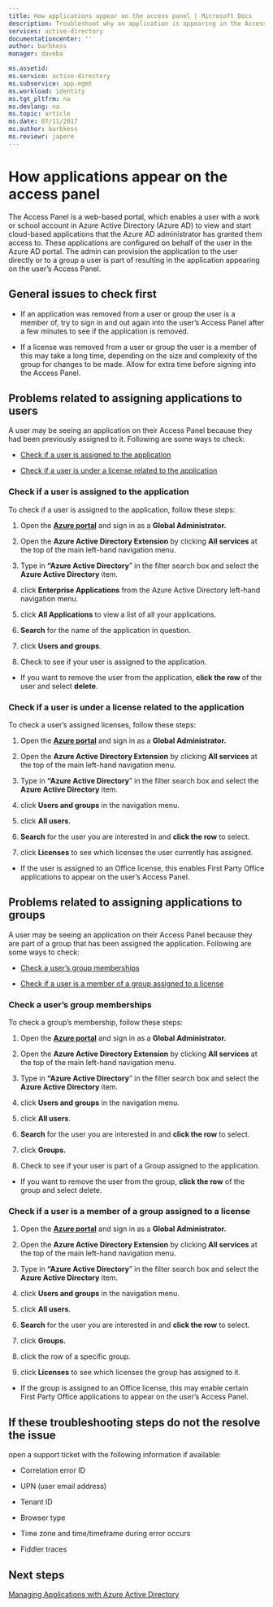 ```yaml
---
title: How applications appear on the access panel | Microsoft Docs
description: Troubleshoot why an application is appearing in the Access Panel
services: active-directory
documentationcenter: ''
author: barbkess
manager: daveba

ms.assetid: 
ms.service: active-directory
ms.subservice: app-mgmt
ms.workload: identity
ms.tgt_pltfrm: na
ms.devlang: na
ms.topic: article
ms.date: 07/11/2017
ms.author: barbkess
ms.reviewr: japere
---
```


# How applications appear on the access panel

The Access Panel is a web-based portal, which enables a user with a work or school account in Azure Active Directory (Azure AD) to view and start cloud-based applications that the Azure AD administrator has granted them access to. These applications are configured on behalf of the user in the Azure AD portal. The admin can provision the application to the user directly or to a group a user is part of resulting in the application appearing on the user’s Access Panel.

## General issues to check first

-   If an application was removed from a user or group the user is a member of, try to sign in and out again into the user’s Access Panel after a few minutes to see if the application is removed.

-   If a license was removed from a user or group the user is a member of this may take a long time, depending on the size and complexity of the group for changes to be made. Allow for extra time before signing into the Access Panel.

## Problems related to assigning applications to users

A user may be seeing an application on their Access Panel because they had been previously assigned to it. Following are some ways to check:

-   [Check if a user is assigned to the application](#check-if-a-user-is-assigned-to-the-application)

-   [Check if a user is under a license related to the application](#check-if-a-user-is-under-a-license-related-to-the-application)


### Check if a user is assigned to the application

To check if a user is assigned to the application, follow these steps:

1.  Open the [**Azure portal**](https://portal.azure.com/) and sign in as a **Global Administrator.**

2.  Open the **Azure Active Directory Extension** by clicking **All services** at the top of the main left-hand navigation menu.

3.  Type in **“Azure Active Directory**” in the filter search box and select the **Azure Active Directory** item.

4.  click **Enterprise Applications** from the Azure Active Directory left-hand navigation menu.

5.  click **All Applications** to view a list of all your applications.

6.  **Search** for the name of the application in question.

7.  click **Users and groups**.

8.  Check to see if your user is assigned to the application.

  * If you want to remove the user from the application, **click the row** of the user and select **delete**.

### Check if a user is under a license related to the application

To check a user’s assigned licenses, follow these steps:

1.  Open the [**Azure portal**](https://portal.azure.com/) and sign in as a **Global Administrator.**

2.  Open the **Azure Active Directory Extension** by clicking **All services** at the top of the main left-hand navigation menu.

3.  Type in **“Azure Active Directory**” in the filter search box and select the **Azure Active Directory** item.

4.  click **Users and groups** in the navigation menu.

5.  click **All users**.

6.  **Search** for the user you are interested in and **click the row** to select.

7.  click **Licenses** to see which licenses the user currently has assigned.

   * If the user is assigned to an Office license, this enables First Party Office applications to appear on the user’s Access Panel.

## Problems related to assigning applications to groups

A user may be seeing an application on their Access Panel because they are part of a group that has been assigned the application. Following are some ways to check:

-   [Check a user’s group memberships](#check-a-users-group-memberships)

-   [Check if a user is a member of a group assigned to a license](#check-if-a-user-is-a-member-of-a-group-assigned-to-a-license)

### Check a user’s group memberships

To check a group’s membership, follow these steps:

1.  Open the [**Azure portal**](https://portal.azure.com/) and sign in as a **Global Administrator.**

2.  Open the **Azure Active Directory Extension** by clicking **All services** at the top of the main left-hand navigation menu.

3.  Type in **“Azure Active Directory**” in the filter search box and select the **Azure Active Directory** item.

4.  click **Users and groups** in the navigation menu.

5.  click **All users**.

6.  **Search** for the user you are interested in and **click the row** to select.

7.  click **Groups.**

8.  Check to see if your user is part of a Group assigned to the application.

   * If you want to remove the user from the group, **click the row** of the group and select delete.

### Check if a user is a member of a group assigned to a license

1.  Open the [**Azure portal**](https://portal.azure.com/) and sign in as a **Global Administrator.**

2.  Open the **Azure Active Directory Extension** by clicking **All services** at the top of the main left-hand navigation menu.

3.  Type in **“Azure Active Directory**” in the filter search box and select the **Azure Active Directory** item.

4.  click **Users and groups** in the navigation menu.

5.  click **All users**.

6.  **Search** for the user you are interested in and **click the row** to select.

7.  click **Groups.**

8.  click the row of a specific group.

9.  click **Licenses** to see which licenses the group has assigned to it.

  * If the group is assigned to an Office license, this may enable certain First Party Office applications to appear on the user’s Access Panel.


## If these troubleshooting steps do not the resolve the issue

open a support ticket with the following information if available:

-   Correlation error ID

-   UPN (user email address)

-   Tenant ID

-   Browser type

-   Time zone and time/timeframe during error occurs

-   Fiddler traces

## Next steps
[Managing Applications with Azure Active Directory](what-is-application-management.md)
